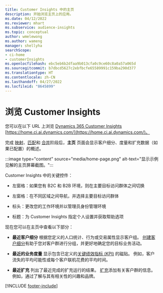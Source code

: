 ```yaml
---
title: Customer Insights 中的主页
description: 开始浏览主页上的应用。
ms.date: 04/12/2022
ms.reviewer: mhart
ms.subservice: audience-insights
ms.topic: conceptual
author: wmelewong
ms.author: wameng
manager: shellyha
searchScope:
- ci-home
- customerInsights
ms.openlocfilehash: ebc5eb6b2dfaa9b013cfa0c9ce60c8a0a57a065d
ms.sourcegitcommit: b7dbcd5627c2ebfbcfe65589991c159ba290d377
ms.translationtype: HT
ms.contentlocale: zh-CN
ms.lasthandoff: 04/27/2022
ms.locfileid: "8645899"
---
```

# <a name="explore-customer-insights"></a>浏览 Customer Insights

您可以在以下 URL 上浏览 [Dynamics 365 Customer Insights](https://home.ci.ai.dynamics.com/) [https://home.ci.ai.dynamics.com/](https://home.ci.ai.dynamics.com/)。

完成 [映射](map-entities.md)、[匹配](match-entities.md)和 [合并](merge-entities.md)阶段后，**主页** 页面会显示客户细分、度量和扩充数据（如果已配置）的概述。

:::image type="content" source="media/home-page.png" alt-text="显示示例见解的主页屏幕截图。":::

Customer Insights 中的关键控件：

- 左窗格：如果您有 B2C 和 B2B 环境，则在主要目标访问群体之间切换

- 左窗格：在不同区域之间导航，并选择主要目标访问群体

- 标头：更改您的工作环境并以管理员身份管理环境

- 标题：为 Customer Insights 指定个人设置并获取帮助选项

现在您可以在主页中查看以下部分：

- **最近客户细分** 根据您定义的人口统计、行为或交易属性显示客户组。 [创建客户细分](segments.md)有助于您对客户群进行分组，并更好地确定您的目标业务活动。

- **最近的业务度量** 显示包含已定义的[关键绩效指标 (KPI)](measures.md) 的磁贴。 例如，客户流失的平均可能性或每个客户联机花费的平均时间。

- **最近扩充** 列出了最近完成的扩充运行的结果。 [扩充](enrichment-hub.md)添加有关客户群的信息。 例如，通过了解与其有相关性的兴趣和品牌。


[!INCLUDE [footer-include](includes/footer-banner.md)]
